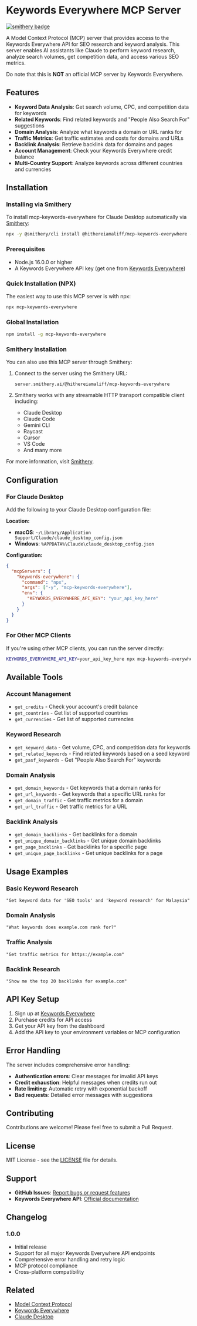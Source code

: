 # Keywords Everywhere MCP Server

[![smithery badge](https://smithery.ai/badge/@hithereiamaliff/mcp-keywords-everywhere)](https://smithery.ai/server/@hithereiamaliff/mcp-keywords-everywhere)

A Model Context Protocol (MCP) server that provides access to the Keywords Everywhere API for SEO research and keyword analysis. This server enables AI assistants like Claude to perform keyword research, analyze search volumes, get competition data, and access various SEO metrics.

Do note that this is **NOT** an official MCP server by Keywords Everywhere.

## Features

- **Keyword Data Analysis**: Get search volume, CPC, and competition data for keywords
- **Related Keywords**: Find related keywords and "People Also Search For" suggestions
- **Domain Analysis**: Analyze what keywords a domain or URL ranks for
- **Traffic Metrics**: Get traffic estimates and costs for domains and URLs
- **Backlink Analysis**: Retrieve backlink data for domains and pages
- **Account Management**: Check your Keywords Everywhere credit balance
- **Multi-Country Support**: Analyze keywords across different countries and currencies

## Installation

### Installing via Smithery

To install mcp-keywords-everywhere for Claude Desktop automatically via [Smithery](https://smithery.ai/server/@hithereiamaliff/mcp-keywords-everywhere):

```bash
npx -y @smithery/cli install @hithereiamaliff/mcp-keywords-everywhere --client claude
```

### Prerequisites

- Node.js 16.0.0 or higher
- A Keywords Everywhere API key (get one from [Keywords Everywhere](https://keywordseverywhere.com/))

### Quick Installation (NPX)

The easiest way to use this MCP server is with npx:

```bash
npx mcp-keywords-everywhere
```

### Global Installation

```bash
npm install -g mcp-keywords-everywhere
```

### Smithery Installation

You can also use this MCP server through Smithery:

1. Connect to the server using the Smithery URL:
   ```
   server.smithery.ai/@hithereiamaliff/mcp-keywords-everywhere
   ```

2. Smithery works with any streamable HTTP transport compatible client including:
   - Claude Desktop
   - Claude Code
   - Gemini CLI
   - Raycast
   - Cursor
   - VS Code
   - And many more

For more information, visit [Smithery](https://smithery.ai/server/@hithereiamaliff/mcp-keywords-everywhere).

## Configuration

### For Claude Desktop

Add the following to your Claude Desktop configuration file:

**Location:**
- **macOS**: `~/Library/Application Support/Claude/claude_desktop_config.json`
- **Windows**: `%APPDATA%\Claude\claude_desktop_config.json`

**Configuration:**
```json
{
  "mcpServers": {
    "keywords-everywhere": {
      "command": "npx",
      "args": ["-y", "mcp-keywords-everywhere"],
      "env": {
        "KEYWORDS_EVERYWHERE_API_KEY": "your_api_key_here"
      }
    }
  }
}
```

### For Other MCP Clients

If you're using other MCP clients, you can run the server directly:

```bash
KEYWORDS_EVERYWHERE_API_KEY=your_api_key_here npx mcp-keywords-everywhere
```

## Available Tools

### Account Management
- `get_credits` - Check your account's credit balance
- `get_countries` - Get list of supported countries
- `get_currencies` - Get list of supported currencies

### Keyword Research
- `get_keyword_data` - Get volume, CPC, and competition data for keywords
- `get_related_keywords` - Find related keywords based on a seed keyword
- `get_pasf_keywords` - Get "People Also Search For" keywords

### Domain Analysis
- `get_domain_keywords` - Get keywords that a domain ranks for
- `get_url_keywords` - Get keywords that a specific URL ranks for
- `get_domain_traffic` - Get traffic metrics for a domain
- `get_url_traffic` - Get traffic metrics for a URL

### Backlink Analysis
- `get_domain_backlinks` - Get backlinks for a domain
- `get_unique_domain_backlinks` - Get unique domain backlinks
- `get_page_backlinks` - Get backlinks for a specific page
- `get_unique_page_backlinks` - Get unique backlinks for a page

## Usage Examples

### Basic Keyword Research
```
"Get keyword data for 'SEO tools' and 'keyword research' for Malaysia"
```

### Domain Analysis
```
"What keywords does example.com rank for?"
```

### Traffic Analysis
```
"Get traffic metrics for https://example.com"
```

### Backlink Research
```
"Show me the top 20 backlinks for example.com"
```

## API Key Setup

1. Sign up at [Keywords Everywhere](https://keywordseverywhere.com/)
2. Purchase credits for API access
3. Get your API key from the dashboard
4. Add the API key to your environment variables or MCP configuration

## Error Handling

The server includes comprehensive error handling:

- **Authentication errors**: Clear messages for invalid API keys
- **Credit exhaustion**: Helpful messages when credits run out
- **Rate limiting**: Automatic retry with exponential backoff
- **Bad requests**: Detailed error messages with suggestions

## Contributing

Contributions are welcome! Please feel free to submit a Pull Request.

## License

MIT License - see the [LICENSE](LICENSE) file for details.

## Support

- **GitHub Issues**: [Report bugs or request features](https://github.com/hithereiamaliff/mcp-keywords-everywhere/issues)
- **Keywords Everywhere API**: [Official documentation](https://api.keywordseverywhere.com/docs/#/)

## Changelog

### 1.0.0
- Initial release
- Support for all major Keywords Everywhere API endpoints
- Comprehensive error handling and retry logic
- MCP protocol compliance
- Cross-platform compatibility

## Related

- [Model Context Protocol](https://modelcontextprotocol.io/)
- [Keywords Everywhere](https://keywordseverywhere.com/)
- [Claude Desktop](https://claude.ai/)
